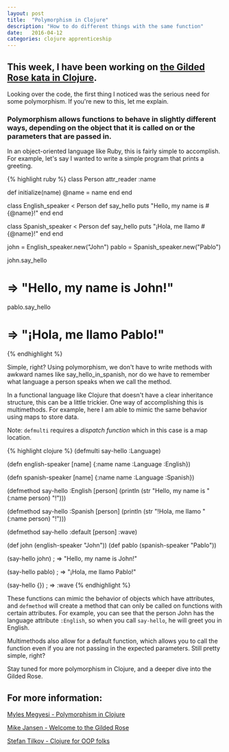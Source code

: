 ```yaml
---
layout: post
title:  "Polymorphism in Clojure"
description: "How to do different things with the same function"
date:   2016-04-12
categories: clojure apprenticeship
---
```

## This week, I have been working on [the Gilded Rose kata in Clojure](https://github.com/mjansen401/gilded-rose-clojure).

Looking over the code, the first thing I noticed was the serious need for some polymorphism.  If you're new to this, let me explain.

### Polymorphism allows functions to behave in slightly different ways, depending on the object that it is called on or the parameters that are passed in.

In an object-oriented language like Ruby, this is fairly simple to accomplish. For example, let's say I wanted to write a simple program that prints a greeting.

{% highlight ruby %}
class Person
  attr_reader :name

  def initialize(name)
    @name = name
  end
end

class English_speaker < Person
  def say_hello
    puts "Hello, my name is #{@name}!"
  end
end

class Spanish_speaker < Person
  def say_hello
    puts "¡Hola, me llamo #{@name}!"
  end
end

john = English_speaker.new("John")
pablo = Spanish_speaker.new("Pablo")

john.say_hello
  # => "Hello, my name is John!"

pablo.say_hello
  # => "¡Hola, me llamo Pablo!"
{% endhighlight %}

Simple, right? Using polymorphism, we don't have to write methods with awkward names like say_hello_in_spanish, nor do we have to remember what language a person speaks when we call the method.

In a functional language like Clojure that doesn't have a clear inheritance structure, this can be a little trickier. One way of accomplishing this is multimethods. For example, here I am able to mimic the same behavior using maps to store data.

Note: `defmulti` requires a *dispatch function* which in this case is a map location.

{% highlight clojure %}
(defmulti say-hello :Language)

(defn english-speaker [name] {:name name :Language :English})

(defn spanish-speaker [name] {:name name :Language :Spanish})

(defmethod say-hello :English [person]
  (println (str "Hello, my name is " (:name person) "!")))

(defmethod say-hello :Spanish [person]
  (println (str "!Hola, me llamo " (:name person) "!")))

(defmethod say-hello :default [person] :wave)

(def john (english-speaker "John"))
(def pablo (spanish-speaker "Pablo"))

(say-hello john)
  ; => "Hello, my name is John!"

(say-hello pablo)
  ; => "¡Hola, me llamo Pablo!"

(say-hello {})
  ; => :wave
 {% endhighlight %}

These functions can mimic the behavior of objects which have attributes, and `defmethod` will create a method that can only be called on functions with certain attributes. For example, you can see that the person John has the language attribute `:English`, so when you call `say-hello`, he will greet you in English.

Multimethods also allow for a default function, which allows you to call the function even if you are not passing in the expected parameters. Still pretty simple, right?

Stay tuned for more polymorphism in Clojure, and a deeper dive into the Gilded Rose.

## For more information:

[Myles Megyesi - Polymorphism in Clojure](https://blog.8thlight.com/myles-megyesi/2012/04/26/polymorphism-in-clojure.html)

[Mike Jansen - Welcome to the Gilded Rose](https://blog.8thlight.com/mike-jansen/2012/09/26/welcome-to-the-gilded-rose-in-clojure.html)

[Stefan Tilkov - Clojure for OOP folks](https://speakerdeck.com/stilkov/clojure-for-oop-folks-how-to-design-clojure-programs)
